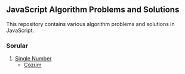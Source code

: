 ## JavaScript Algorithm Problems and Solutions

This repository contains various algorithm problems and solutions in JavaScript.

### Sorular

1. [Single Number](./0-single-number)
   - [Çözüm](./0-single-number/solution.js)
